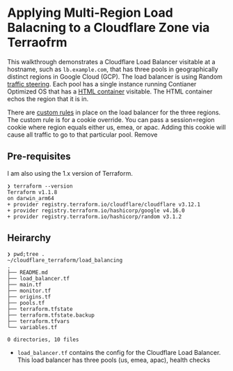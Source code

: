 # Applying Multi-Region Load Balacning to a Cloudflare Zone via Terraofrm

This walkthrough demonstrates a Cloudflare Load Balancer visitable at a hostname, such as `lb.example.com`, that has three pools in geographically distinct regions in Google Cloud (GCP). The load balancer is using Random [traffic steering](https://developers.cloudflare.com/load-balancing/understand-basics/traffic-steering/). Each pool has a single instance running Contianer Optimized OS that has a [HTML container](https://hub.docker.com/r/tenaciousdlg/html-container) visitable. The HTML container echos the region that it is in. 

There are [custom rules](https://developers.cloudflare.com/load-balancing/additional-options/load-balancing-rules/create-rules/) in place on the load balancer for the three regions. The custom rule is for a cookie override. You can pass a session=region cookie where region equals either us, emea, or apac. Adding this cookie will cause all traffic to go to that particular pool. Remove 

## Pre-requisites

I am also using the 1.x version of Terraform. 

```
❯ terraform --version
Terraform v1.1.8
on darwin_arm64
+ provider registry.terraform.io/cloudflare/cloudflare v3.12.1
+ provider registry.terraform.io/hashicorp/google v4.16.0
+ provider registry.terraform.io/hashicorp/random v3.1.2
```

## Heirarchy 

```
❯ pwd;tree .
~/cloudflare_terraform/load_balancing
.
├── README.md
├── load_balancer.tf
├── main.tf
├── monitor.tf
├── origins.tf
├── pools.tf
├── terraform.tfstate
├── terraform.tfstate.backup
├── terraform.tfvars
└── variables.tf

0 directories, 10 files
```

* `load_balancer.tf` contains the config for the Cloudflare Load Balancer. This load balancer has three pools (us, emea, apac), health checks 